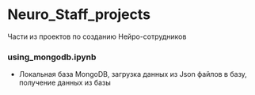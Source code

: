 # Neuro_Staff_projects
Части из проектов по созданию Нейро-сотрудников

### using_mongodb.ipynb  
- Локальная база MongoDB, загрузка данных из Json файлов в базу, получение данных из базы
